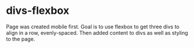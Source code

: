# divs-flexbox
Page was created mobile first. Goal is to use flexbox to get three divs to align in a row, evenly-spaced. Then added content to divs as well as styling to the page.